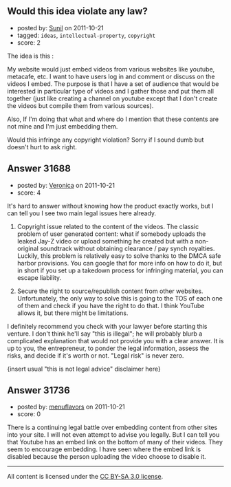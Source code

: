 ## Would this idea violate any law?

- posted by: [Sunil](https://stackexchange.com/users/-1/13840-sunil) on 2011-10-21
- tagged: `ideas`, `intellectual-property`, `copyright`
- score: 2

The idea is this :

My website would just embed videos from various websites like youtube, metacafe, etc. 
I want to have users log in and comment or discuss on the videos I embed. 
The purpose is that I have a set of audience that would be interested in particular type of videos and I gather those and put them all together (just like creating a channel on youtube except that I don't create the videos but compile them from various sources). 

Also, If I'm doing that what and where do I mention that these contents are not mine and I'm just embedding them.

Would this infringe any copyright violation? Sorry if I sound dumb but doesn't hurt to ask right.


## Answer 31688

- posted by: [Veronica](https://stackexchange.com/users/-1/13945-veronica) on 2011-10-21
- score: 4

It's hard to answer without knowing how the product exactly works, but I can tell you I see two main legal issues here already.

1) Copyright issue related to the content of the videos. The classic problem of user generated content: what if somebody uploads the leaked Jay-Z video or upload something he created but with a non-original soundtrack without obtaining clearance / pay synch royalties.
Luckily, this problem is relatively easy to solve thanks to the DMCA safe harbor provisions. You can google that for more info on how to do it, but in short if you set up a takedown process for infringing material, you can escape liability.

2) Secure the right to source/republish content from other websites. Unfortunately, the only way to solve this is going to the TOS of each one of them and check if you have the right to do that. I think YouTube allows it, but there might be limitations.

I definitely recommend you check with your lawyer before starting this venture. I don't think he'll say "this is illegal"; he will probably blurb a complicated explanation that would not provide you with a clear answer. It is up to you, the entrepreneur, to ponder the legal information, assess the risks, and decide if it's worth or not. "Legal risk" is never zero.


{insert usual "this is not legal advice" disclaimer here}


## Answer 31736

- posted by: [menuflavors](https://stackexchange.com/users/-1/13964-menuflavors) on 2011-10-21
- score: 0

There is a continuing legal battle over embedding content from other sites into your site.  I will not even attempt to advise you legally.  But I can tell you that Youtube has an embed link on the bottom of many of their videos.  They seem to encourage embedding.  I have seen where the embed link is disabled because the person uploading the video choose to disable it.  




---

All content is licensed under the [CC BY-SA 3.0 license](https://creativecommons.org/licenses/by-sa/3.0/).
